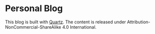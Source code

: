 # Personal Blog

This blog is built with [Quartz](https://quartz.jzhao.xyz/). The content is released under Attribution-NonCommercial-ShareAlike 4.0 International.
